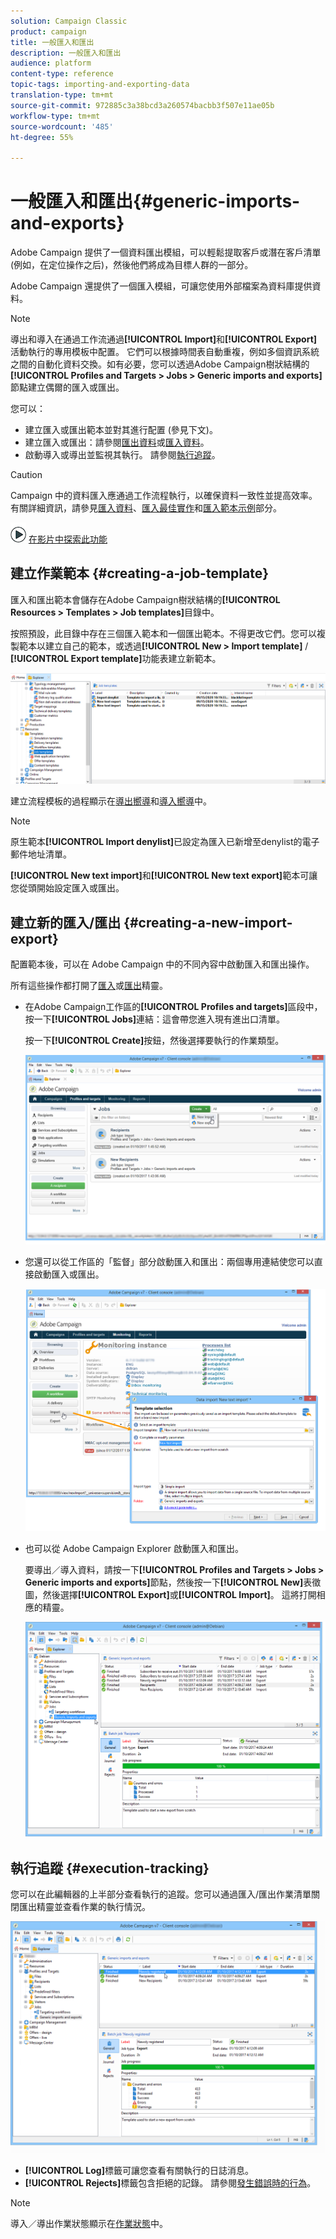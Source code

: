 ```yaml
---
solution: Campaign Classic
product: campaign
title: 一般匯入和匯出
description: 一般匯入和匯出
audience: platform
content-type: reference
topic-tags: importing-and-exporting-data
translation-type: tm+mt
source-git-commit: 972885c3a38bcd3a260574bacbb3f507e11ae05b
workflow-type: tm+mt
source-wordcount: '485'
ht-degree: 55%

---
```



# 一般匯入和匯出{#generic-imports-and-exports}

Adobe Campaign 提供了一個資料匯出模組，可以輕鬆提取客戶或潛在客戶清單 (例如，在定位操作之后)，然後他們將成為目標人群的一部分。

Adobe Campaign 還提供了一個匯入模組，可讓您使用外部檔案為資料庫提供資料。

>[!NOTE]
>
>導出和導入在通過工作流通過&#x200B;**[!UICONTROL Import]**&#x200B;和&#x200B;**[!UICONTROL Export]**&#x200B;活動執行的專用模板中配置。 它們可以根據時間表自動重複，例如多個資訊系統之間的自動化資料交換。如有必要，您可以透過Adobe Campaign樹狀結構的&#x200B;**[!UICONTROL Profiles and Targets > Jobs > Generic imports and exports]**&#x200B;節點建立偶爾的匯入或匯出。

您可以：

* 建立匯入或匯出範本並對其進行配置 (參見下文)。
* 建立匯入或匯出：請參閱[匯出資料](../../platform/using/exporting-data.md)或[匯入資料](../../platform/using/importing-data.md)。
* 啟動導入或導出並監視其執行。 請參閱[執行追蹤](#execution-tracking)。

>[!CAUTION]
>
>Campaign 中的資料匯入應通過工作流程執行，以確保資料一致性並提高效率。有關詳細資訊，請參見[匯入資料](../../workflow/using/importing-data.md)、[匯入最佳實作](../../workflow/using/importing-data.md#best-practices-when-importing-data)和[匯入範本示例](../../workflow/using/importing-data.md#setting-up-a-recurring-import)部分。

![](assets/do-not-localize/how-to-video.png) [在影片中探索此功能](../../platform/using/exporting-and-importing-profiles.md#import-profiles-video)

## 建立作業範本 {#creating-a-job-template}

匯入和匯出範本會儲存在Adobe Campaign樹狀結構的&#x200B;**[!UICONTROL Resources > Templates > Job templates]**&#x200B;目錄中。

按照預設，此目錄中存在三個匯入範本和一個匯出範本。不得更改它們。您可以複製範本以建立自己的範本，或透過&#x200B;**[!UICONTROL New > Import template]** / **[!UICONTROL Export template]**&#x200B;功能表建立新範本。

![](assets/s_ncs_user_export_wizard_template_create.png)

建立流程模板的過程顯示在[導出嚮導](../../platform/using/exporting-data.md#export-wizard)和[導入嚮導](../../platform/using/importing-data.md#import-wizard)中。

>[!NOTE]
>
>原生範本&#x200B;**[!UICONTROL Import denylist]**&#x200B;已設定為匯入已新增至denylist的電子郵件地址清單。
> 
>**[!UICONTROL New text import]**&#x200B;和&#x200B;**[!UICONTROL New text export]**&#x200B;範本可讓您從頭開始設定匯入或匯出。

## 建立新的匯入/匯出 {#creating-a-new-import-export}

配置範本後，可以在 Adobe Campaign 中的不同內容中啟動匯入和匯出操作。

所有這些操作都打開了[匯入](../../platform/using/importing-data.md)或[匯出](../../platform/using/exporting-data.md#export-wizard)精靈。

* 在Adobe Campaign工作區的&#x200B;**[!UICONTROL Profiles and targets]**&#x200B;區段中，按一下&#x200B;**[!UICONTROL Jobs]**&#x200B;連結：這會帶您進入現有進出口清單。

   按一下&#x200B;**[!UICONTROL Create]**&#x200B;按鈕，然後選擇要執行的作業類型。

   ![](assets/s_ncs_user_import_from_home.png)

* 您還可以從工作區的「監督」部分啟動匯入和匯出：兩個專用連結使您可以直接啟動匯入或匯出。

   ![](assets/s_ncs_user_import_from_production.png)

* 也可以從 Adobe Campaign Explorer 啟動匯入和匯出。

   要導出／導入資料，請按一下&#x200B;**[!UICONTROL Profiles and Targets > Jobs > Generic imports and exports]**&#x200B;節點，然後按一下&#x200B;**[!UICONTROL New]**&#x200B;表徵圖，然後選擇&#x200B;**[!UICONTROL Export]**&#x200B;或&#x200B;**[!UICONTROL Import]**。 這將打開相應的精靈。

   ![](assets/s_ncs_user_export_wizard_launch_from_menu.png)

## 執行追蹤 {#execution-tracking}

您可以在此編輯器的上半部分查看執行的追蹤。您可以通過匯入/匯出作業清單關閉匯出精靈並查看作業的執行情況。

![](assets/s_ncs_user_export_list_and_details.png)

* **[!UICONTROL Log]**&#x200B;標籤可讓您查看有關執行的日誌消息。
* **[!UICONTROL Rejects]**&#x200B;標籤包含拒絕的記錄。 請參閱[發生錯誤時的行為](../../platform/using/importing-data.md#behavior-in-the-event-of-an-error)。

>[!NOTE]
>
>導入／導出作業狀態顯示在[作業狀態](../../platform/using/importing-data.md#job-statuses)中。

